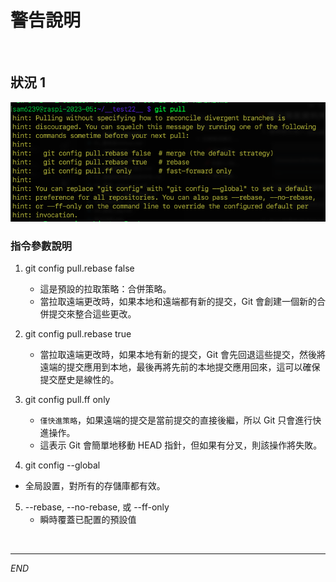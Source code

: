 # 警告說明

</br>

## 狀況 1
![](images/img_01.png)

### 指令參數說明
1. git config pull.rebase false
   - 這是預設的拉取策略：合併策略。
   - 當拉取遠端更改時，如果本地和遠端都有新的提交，Git 會創建一個新的合併提交來整合這些更改。

2. git config pull.rebase true
   - 當拉取遠端更改時，如果本地有新的提交，Git 會先回退這些提交，然後將遠端的提交應用到本地，最後再將先前的本地提交應用回來，這可以確保提交歷史是線性的。
  
3. git config pull.ff only
   - `僅快進策略`，如果遠端的提交是當前提交的直接後繼，所以 Git 只會進行快進操作。
   - 這表示 Git 會簡單地移動 HEAD 指針，但如果有分叉，則該操作將失敗。

4.  git config --global
   - 全局設置，對所有的存儲庫都有效。

5. --rebase, --no-rebase, 或 --ff-only
   - 瞬時覆蓋已配置的預設值

</br>

---

_END_